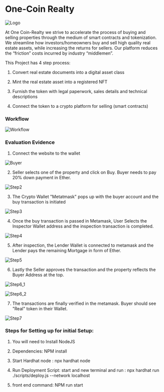 # One-Coin Realty

![Logo](Images/Logo.png)

At One Coin-Realty we strive to accelerate the process of buying and selling properties through the medium of smart contracts and tokenization. We streamline how investors/homeowners buy and sell high quality real estate assets, while increasing  the returns for sellers.  Our platform reduces the “friction” costs incurred by industry “middlemen”.

This Project has 4 step process:

1. Convert real estate documents into a digital asset class 

2. Mint the real estate asset into a registered NFT

3. Furnish the token with legal paperwork, sales details and technical descriptions

4. Connect the token to a crypto platform for selling  (smart contracts)


### Workflow

![Workflow](Images/Workflow.png)

### Evaluation Evidence

1. Connect the website to the wallet

![Buyer](Images/Buyer.png)

2. Seller selects one of the property and click on Buy. Buyer needs to pay 20% down payment in Ether.

![Step2](Images/Step2.png)

3. The Crypto Wallet "Metatmask" pops up with the buyer account and the buy transaction is initiated

![Step3](Images/Step3.png)

4. Once the buy transaction is passed in Metamask, User Selects the Inspector Wallet address and the inspection transaction is completed.

![Step4](Images/Step4.png)

5. After inspection, the Lender Wallet is connected to metamask and the Lender pays the remaining Mortgage in form of Ether.

![Step5](Images/Step5.png)

6. Lastly the Seller approves the transaction and the property reflects the Buyer Address at the top.

![Step6_1](Images/Step6_1.png)

![Step6_2](Images/Step6_2.png)


7. The transactions are finally verified in the metamask. Buyer should see "Real" token in their Wallet.

![Step7](Images/Step7.png)






### Steps for Setting up for initial Setup:

1. You will need to Install NodeJS

2. Dependencies:  NPM install

3. Start Hardhat node : npx hardhat node

4. Run Deployment Script: start and new terminal and run : npx hardhat run ./scripts/deploy.js --network localhost

5. front end command:  NPM run start
